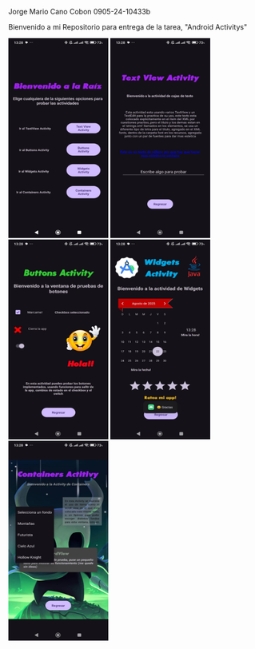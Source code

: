 Jorge Mario Cano Cobon                                     0905-24-10433b


Bienvenido a mi Repositorio para entrega de la tarea, "Android Activitys"

<img src="./Imagenesfuente/captura1.jpg" alt="Imagen 1" width="200" height="400"/>
<img src="./Imagenesfuente/captura2.jpg" alt="Imagen 2" width="200" height="400"/>
<img src="./Imagenesfuente/captura3.jpg" alt="Imagen 3" width="200" height="400"/>
<img src="./Imagenesfuente/captura4.jpg" alt="Imagen 4" width="200" height="400"/>
<img src="./Imagenesfuente/captura5.jpg" alt="Imagen 5" width="200" height="400"/>
